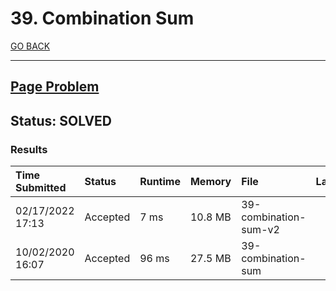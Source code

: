 # 39. Combination Sum

[GO BACK](../README.md)

___

## [Page Problem](https://leetcode.com/problems/combination-sum/)

## Status: SOLVED

### Results

| Time Submitted   | Status   | Runtime | Memory  | File                  | Language |
| :--------------- | :------- | :------ | :------ | :-------------------- | :------: |
| 02/17/2022 17:13 | Accepted | 7 ms    | 10.8 MB | 39-combination-sum-v2 |   cpp    |
| 10/02/2020 16:07 | Accepted | 96 ms   | 27.5 MB | 39-combination-sum    |   cpp    |

